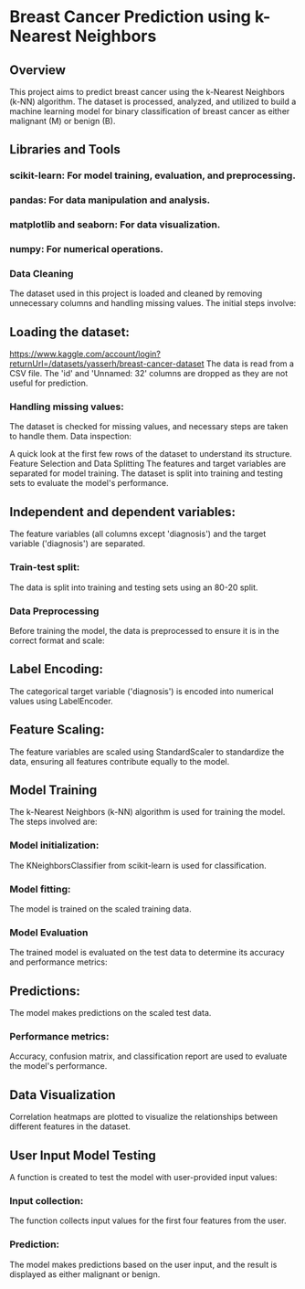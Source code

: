 # Breast Cancer Prediction using k-Nearest Neighbors
## Overview
This project aims to predict breast cancer using the k-Nearest Neighbors (k-NN) algorithm. The dataset is processed, analyzed, and utilized to build a machine learning model for binary classification of breast cancer as either malignant (M) or benign (B).

##  Libraries and Tools
### scikit-learn: For model training, evaluation, and preprocessing.
### pandas: For data manipulation and analysis.
### matplotlib and seaborn: For data visualization.
### numpy: For numerical operations.
### Data Cleaning
The dataset used in this project is loaded and cleaned by removing unnecessary columns and handling missing values. The initial steps involve:

##  Loading the dataset:
https://www.kaggle.com/account/login?returnUrl=/datasets/yasserh/breast-cancer-dataset
The data is read from a CSV file.
The 'id' and 'Unnamed: 32' columns are dropped as they are not useful for prediction.

### Handling missing values:

The dataset is checked for missing values, and necessary steps are taken to handle them.
Data inspection:

A quick look at the first few rows of the dataset to understand its structure.
Feature Selection and Data Splitting
The features and target variables are separated for model training. The dataset is split into training and testing sets to evaluate the model's performance.

## Independent and dependent variables:

The feature variables (all columns except 'diagnosis') and the target variable ('diagnosis') are separated.
### Train-test split:

The data is split into training and testing sets using an 80-20 split.
### Data Preprocessing
Before training the model, the data is preprocessed to ensure it is in the correct format and scale:

## Label Encoding:

The categorical target variable ('diagnosis') is encoded into numerical values using LabelEncoder.
## Feature Scaling:

The feature variables are scaled using StandardScaler to standardize the data, ensuring all features contribute equally to the model.
## Model Training
The k-Nearest Neighbors (k-NN) algorithm is used for training the model. The steps involved are:

### Model initialization:

The KNeighborsClassifier from scikit-learn is used for classification.
### Model fitting:

The model is trained on the scaled training data.
### Model Evaluation
The trained model is evaluated on the test data to determine its accuracy and performance metrics:

## Predictions:

The model makes predictions on the scaled test data.
### Performance metrics:

Accuracy, confusion matrix, and classification report are used to evaluate the model's performance.
## Data Visualization
Correlation heatmaps are plotted to visualize the relationships between different features in the dataset.

##  User Input Model Testing
A function is created to test the model with user-provided input values:

### Input collection:

The function collects input values for the first four features from the user.
### Prediction:

The model makes predictions based on the user input, and the result is displayed as either malignant or benign.
